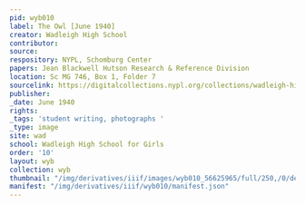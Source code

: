 ```yaml
---
pid: wyb010
label: The Owl [June 1940]
creator: Wadleigh High School
contributor:
source:
respository: NYPL, Schomburg Center
papers: Jean Blackwell Hutson Research & Reference Division
location: Sc MG 746, Box 1, Folder 7
sourcelink: https://digitalcollections.nypl.org/collections/wadleigh-high-school-yearbooks#/?tab=navigation
publisher:
_date: June 1940
rights:
_tags: 'student writing, photographs '
_type: image
site: wad
school: Wadleigh High School for Girls
order: '10'
layout: wyb
collection: wyb
thumbnail: "/img/derivatives/iiif/images/wyb010_56625965/full/250,/0/default.jpg"
manifest: "/img/derivatives/iiif/wyb010/manifest.json"
---
```

